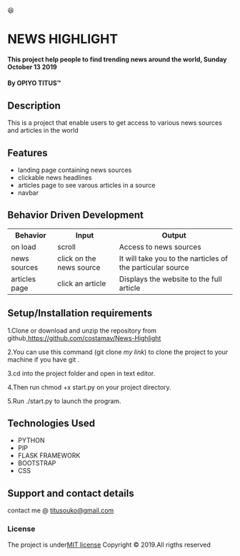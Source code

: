 :satisfied:
# NEWS HIGHLIGHT
#### This project help people to find trending news around the world, Sunday October 13 2019 
#### By **OPIYO TITUS**&trade;

## Description
This is a project that enable users to get access to various news sources and articles in the world

## Features
* landing page containing news sources
* clickable news headlines
* articles page to see varous articles in a source
* navbar


## Behavior Driven Development
<table>
    <tr>
      <th>Behavior</th> 
      <th>Input</th> 
      <th>Output</th>   
    </tr>
    <tr>
        <td>on load</td>
        <td>scroll </td>
        <td>Access to news sources</td>
    </tr> 
    <tr>
        <td>news sources</td>
        <td>click on the news source</td>
        <td>It will take you to the narticles of the particular source</td>
    </tr>
    <tr>
        <td>articles page</td>
        <td>click an article</td>
        <td>Displays the website to the full article</td>
    </tr>
   
       
</table>

## Setup/Installation requirements
1.Clone or download and unzip the repository from github,https://github.com/costamay/News-Highlight

2.You can use this command (git clone *my link*) to clone the project to your machine if you have git .

3.cd into the project folder and open in text editor.

4.Then run chmod +x start.py on your project directory.

5.Run  ./start.py to launch the program.

## Technologies Used
* PYTHON
* PIP
* FLASK FRAMEWORK
* BOOTSTRAP
* CSS
## Support and contact details
contact me @ titusouko@gmail.com
### License
The project is under[MIT license](/blob/master/LICENSE)
Copyright &copy; 2019.All rigths reserved
  